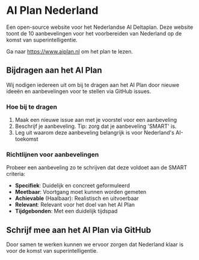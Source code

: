 # AI Plan Nederland

Een open-source website voor het Nederlandse AI Deltaplan. Deze website toont de 10 aanbevelingen voor het voorbereiden van Nederland op de komst van superintelligentie.

Ga naar https://www.aiplan.nl om het plan te lezen.

## Bijdragen aan het AI Plan

Wij nodigen iedereen uit om bij te dragen aan het AI Plan door nieuwe ideeën en aanbevelingen voor te stellen via GitHub issues.

### Hoe bij te dragen

1. Maak een nieuwe issue aan met je voorstel voor een aanbeveling
2. Beschrijf je aanbeveling. Tip: zorg dat je aanbeveling 'SMART' is.
3. Leg uit waarom deze aanbeveling belangrijk is voor Nederland's AI-toekomst

### Richtlijnen voor aanbevelingen

Probeer een aanbeveling zo te schrijven dat deze voldoet aan de SMART criteria:

- **Specifiek**: Duidelijk en concreet geformuleerd
- **Meetbaar**: Voortgang moet kunnen worden gemeten
- **Achievable** (Haalbaar): Realistisch en uitvoerbaar
- **Relevant**: Relevant voor het doel van het AI Plan
- **Tijdgebonden**: Met een duidelijk tijdspad

## Schrijf mee aan het AI Plan via GitHub

Door samen te werken kunnen we ervoor zorgen dat Nederland klaar is voor de komst van superintelligentie.
